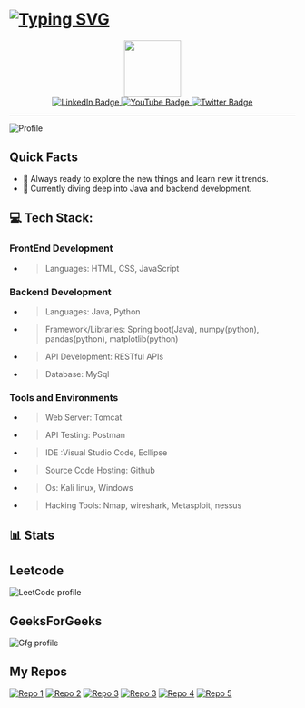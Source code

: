 # [![Typing SVG](https://readme-typing-svg.demolab.com?font=Fira+Code&weight=500&size=33&duration=4500&pause=1000&vCenter=true&repeat=false&width=539&height=47&lines=%F0%9F%91%A8%E2%80%8D%F0%9F%92%BB+Hey%2C+i'm+Abhijit+Chavan)](https://git.io/typing-svg)


<!-- 
[![LeetCode](https://img.shields.io/badge/linkedin-Profile-blue?style=flat-square&logo=Linkedin)](https://www.linkedin.com/in/abhijit003/)
[![GitHub](https://img.shields.io/badge/GitHub-Follow-black?style=flat-square&logo=github)](https://github.com/abhijit-003)
[![LeetCode](https://img.shields.io/badge/LeetCode-Profile-orange?style=flat-square&logo=leetcode)](https://leetcode.com/abhijit003/)
-->


<div align="center">
   <!-- GIF Section -->
  <div id="header" style="margin-top: 20px;">
    <img src="https://media.giphy.com/media/M9gbBd9nbDrOTu1Mqx/giphy.gif" width="100"/>
  </div>
  <!-- Links Section -->
  <div id="badges">
    <a href="https://www.linkedin.com/in/abhijit003/">
      <img src="https://img.shields.io/badge/LinkedIn-blue?style=for-the-badge&logo=linkedin&logoColor=white" alt="LinkedIn Badge"/>
    </a>
   <a href="https://www.geeksforgeeks.org/user/abhijit003/">
      <img src="https://img.shields.io/badge/geeksforgeeks-black?style=for-the-badge&logo=geeksforgeeks&logoColor=green" alt="YouTube Badge"/>
    </a>
    <a href="https://leetcode.com/abhijit003/">
      <img src="https://img.shields.io/badge/LeetCode-grey?style=for-the-badge&logo=leetcode&logoColor=orange" alt="Twitter Badge"/>
    </a>
  </div>
</div>

<hr >

![Profile](https://github-profile-summary-cards.vercel.app/api/cards/profile-details?username=abhijit-003&theme=dark)

##  Quick Facts
- 🍁 Always ready to explore the new things and learn new it trends.
- 🤔 Currently diving deep into Java and backend development.


<!--
## 🌐 Socials:
[![LinkedIn](https://img.shields.io/badge/LinkedIn-%230077B5.svg?logo=linkedin&logoColor=white)](https://linkedin.com/in/https://www.abhijit-chavan-a49739227) 
-->


<!--
## 💻 Tech Stack:
![Java](https://img.shields.io/badge/java-%23ED8B00.svg?style=for-the-badge&logo=openjdk&logoColor=white) ![Python](https://img.shields.io/badge/python-3670A0?style=for-the-badge&logo=python&logoColor=ffdd54) ![C](https://img.shields.io/badge/c-%2300599C.svg?style=for-the-badge&logo=c&logoColor=white) 
<br>
![MySQL](https://img.shields.io/badge/mysql-%2300000f.svg?style=for-the-badge&logo=mysql&logoColor=white) 
<br>
![Spring](https://img.shields.io/badge/spring-%236DB33F.svg?style=for-the-badge&logo=spring&logoColor=white) 
![Angular.js](https://img.shields.io/badge/angular.js-%23E23237.svg?style=for-the-badge&logo=angularjs&logoColor=white) 
![Matplotlib](https://img.shields.io/badge/Matplotlib-%23ffffff.svg?style=for-the-badge&logo=Matplotlib&logoColor=black) 
![NumPy](https://img.shields.io/badge/numpy-%23013243.svg?style=for-the-badge&logo=numpy&logoColor=white) 
![Pandas](https://img.shields.io/badge/pandas-%23150458.svg?style=for-the-badge&logo=pandas&logoColor=white) 

 ![Apache](https://img.shields.io/badge/apache-%23D42029.svg?style=for-the-badge&logo=apache&logoColor=white) 
 ![Postman](https://img.shields.io/badge/Postman-FF6C37?style=for-the-badge&logo=postman&logoColor=white) 
 ![TOR](https://img.shields.io/badge/tor-%237E4798.svg?style=for-the-badge&logo=tor-project&logoColor=white)
-->



## 💻 Tech Stack:
### FrontEnd Development
- > Languages: HTML, CSS, JavaScript
  >
### Backend Development
- > Languages: Java, Python
- > Framework/Libraries: Spring boot(Java), numpy(python), pandas(python), matplotlib(python)
- > API Development: RESTful APIs
- > Database: MySql
  
### Tools and Environments
- > Web Server: Tomcat
- > API Testing: Postman
- > IDE :Visual Studio Code, Ecllipse
- > Source Code Hosting: Github
- > Os: Kali linux, Windows
- > Hacking Tools: Nmap, wireshark, Metasploit, nessus




##  📊 Stats

<!--
##  GitHub 
![Profile](https://github-readme-stats.vercel.app/api?username=abhijit-003&show_icons=true&theme=dark)
<br>
-->
## Leetcode 
![LeetCode profile](https://leetcode-stats.vercel.app/api?username=abhijit003&theme=Raspberry)

## GeeksForGeeks 
![Gfg profile](https://geeks-for-geeks-stats-api-napiyo.vercel.app/?userName=abhijit003)






## My Repos
<a href="https://github.com/abhijit-003/Image-to-PDF-Converter-Telegram-Bot">![Repo 1](https://github-readme-stats.vercel.app/api/pin/?username=abhijit-003&repo=Image-to-PDF-Converter-Telegram-Bot&theme=dark)</a>
<a href="https://github.com/abhijit-003/TelifyFactBot-Telegram-bot">![Repo 2](https://github-readme-stats.vercel.app/api/pin/?username=abhijit-003&repo=TelifyFactBot-Telegram-bot&theme=dark)</a>
<a href="https://github.com/abhijit-003/How-to-Create-Telegram-Bot">![Repo 3](https://github-readme-stats.vercel.app/api/pin/?username=abhijit-003&repo=How-to-Create-Telegram-Bot&theme=dark)</a>
<a href="https://github.com/abhijit-003/TaskManager.git">![Repo 3](https://github-readme-stats.vercel.app/api/pin/?username=abhijit-003&repo=TaskManager&theme=dark)</a>
<a href="https://github.com/abhijit-003/LeetcodeJavaSolutions.git">![Repo 4](https://github-readme-stats.vercel.app/api/pin/?username=abhijit-003&repo=LeetcodeJavaSolutions&theme=dark)</a>
<a href="https://github.com/abhijit-003/Python.git">![Repo 5](https://github-readme-stats.vercel.app/api/pin/?username=abhijit-003&repo=Python&theme=dark)</a>

<!--
<a href="https://github.com/DevOgabek/LeetCodeReputationRank">![Repo 3](https://github-readme-stats.vercel.app/api/pin/?username=DevOgabek&repo=LeetCodeReputationRank&theme=dark)</a>
<a href="https://github.com/DevOgabek/WikibotTelegram">![Repo 4](https://github-readme-stats.vercel.app/api/pin/?username=DevOgabek&repo=WikibotTelegram&theme=dark)</a>
<a href="https://github.com/DevOgabek/TkinterCalculator">![Repo 5](https://github-readme-stats.vercel.app/api/pin/?username=DevOgabek&repo=TkinterCalculator&theme=dark)</a>
<a href="https://github.com/DevOgabek/LeetCodePythonSolutions">![Repo 6](https://github-readme-stats.vercel.app/api/pin/?username=DevOgabek&repo=LeetCodePythonSolutions&theme=dark)</a>


-->

